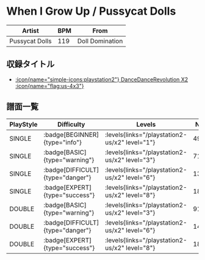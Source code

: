 # When I Grow Up / Pussycat Dolls

|Artist|BPM|From|
|------|---|----|
|Pussycat Dolls|119|Doll Domination|

## 収録タイトル

- [:icon{name="simple-icons:playstation2"} DanceDanceRevolution X2 :icon{name="flag:us-4x3"}](/playstation2-us/x2)

## 譜面一覧

|PlayStyle|Difficulty|Levels|Notes|Movie|
|---------|----------|------|-----|-----|
|SINGLE| :badge[BEGINNER]{type="info"}| :levels{links="/playstation2-us/x2" level="1"}|49/0||
|SINGLE| :badge[BASIC]{type="warning"}| :levels{links="/playstation2-us/x2" level="3"}|71/25||
|SINGLE| :badge[DIFFICULT]{type="danger"}| :levels{links="/playstation2-us/x2" level="6"}|130/21||
|SINGLE| :badge[EXPERT]{type="success"}| :levels{links="/playstation2-us/x2" level="8"}|188/19||
|DOUBLE| :badge[BASIC]{type="warning"}| :levels{links="/playstation2-us/x2" level="3"}|91/13||
|DOUBLE| :badge[DIFFICULT]{type="danger"}| :levels{links="/playstation2-us/x2" level="6"}|142/19||
|DOUBLE| :badge[EXPERT]{type="success"}| :levels{links="/playstation2-us/x2" level="8"}|189/35||
